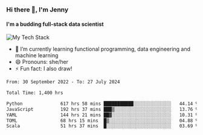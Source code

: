 ### Hi there 👋, I'm Jenny
#### I'm a budding full-stack data scientist

![My Tech Stack](https://github-readme-tech-stack.vercel.app/api/cards?fontFamily=Roboto+&lineCount=2&titleAlign=center&align=center&theme=catppuccin_mocha&line1=python%2Cpython%2C3776AB%3Bscala%2Cscala%2CDC322F%3Bdatabricks%2Cdatabricks%2CFF3621%3Bdocker%2Cdocker%2C2496ED%3B&line2=amazonaws%2Caws%2C232F3E%3Bdatabricks%2CFF3621%3Bpytorch%2Cpytorch%2CEE4C2C%3Bmlflow%2Cmlflow%2C0194E2%3B)


- 🌱 I’m currently learning functional programming, data engineering and machine learning
- 😄 Pronouns: she/her 
- ⚡ Fun fact: I also draw! 

<!--START_SECTION:waka-->

```txt
From: 30 September 2022 - To: 27 July 2024

Total Time: 1,400 hrs

Python              617 hrs 58 mins ███████████░░░░░░░░░░░░░░   44.14 %
JavaScript          192 hrs 37 mins ███▒░░░░░░░░░░░░░░░░░░░░░   13.76 %
YAML                144 hrs 21 mins ██▓░░░░░░░░░░░░░░░░░░░░░░   10.31 %
TOML                68 hrs 15 mins  █▒░░░░░░░░░░░░░░░░░░░░░░░   04.88 %
Scala               51 hrs 37 mins  █░░░░░░░░░░░░░░░░░░░░░░░░   03.69 %
```

<!--END_SECTION:waka-->
